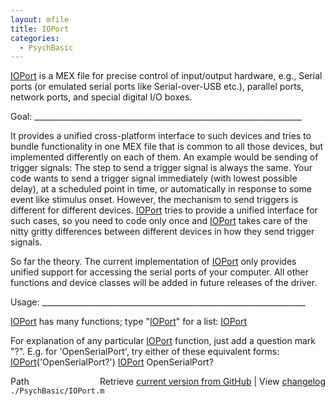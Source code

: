 ```yaml
---
layout: mfile
title: IOPort
categories:
  - PsychBasic
---
```


[IOPort](/docs/IOPort) is a MEX file for precise control of input/output hardware, e.g.,
Serial ports \(or emulated serial ports like Serial\-over\-USB etc.\),
parallel ports, network ports, and special digital I/O boxes.

Goal: \_\_\_\_\_\_\_\_\_\_\_\_\_\_\_\_\_\_\_\_\_\_\_\_\_\_\_\_\_\_\_\_\_\_\_\_\_\_\_\_\_\_\_\_\_\_\_\_\_\_\_\_\_\_\_\_\_\_\_\_\_\_\_\_\_\_\_

It provides a unified cross\-platform interface to such devices and tries
to bundle functionality in one MEX file that is common to all those
devices, but implemented differently on each of them. An example would be
sending of trigger signals: The step to send a trigger signal is always
the same. Your code wants to send a trigger signal immediately \(with
lowest possible delay\), at a scheduled point in time, or automatically in
response to some event like stimulus onset. However, the mechanism to
send triggers is different for different devices. [IOPort](/docs/IOPort) tries to provide
a unified interface for such cases, so you need to code only once and
[IOPort](/docs/IOPort) takes care of the nitty gritty differences between different
devices in how they send trigger signals.

So far the theory. The current implementation of [IOPort](/docs/IOPort) only provides
unified support for accessing the serial ports of your computer. All
other functions and device classes will be added in future releases of
the driver.

Usage: \_\_\_\_\_\_\_\_\_\_\_\_\_\_\_\_\_\_\_\_\_\_\_\_\_\_\_\_\_\_\_\_\_\_\_\_\_\_\_\_\_\_\_\_\_\_\_\_\_\_\_\_\_\_\_\_\_\_\_\_\_\_\_\_\_\_

[IOPort](/docs/IOPort) has many functions; type "[IOPort](/docs/IOPort)" for a list:
    [IOPort](/docs/IOPort)

For explanation of any particular [IOPort](/docs/IOPort) function, just add a question
mark "?". E.g. for 'OpenSerialPort', try either of these equivalent forms:
    [IOPort](/docs/IOPort)\('OpenSerialPort?'\)
    [IOPort](/docs/IOPort) OpenSerialPort?



<div class="code_header" style="text-align:right;">
  <span style="float:left;">Path&nbsp;&nbsp;</span> <span class="counter">Retrieve <a href=
  "https://raw.github.com/Psychtoolbox-3/Psychtoolbox-3/beta/./PsychBasic/IOPort.m">current version from GitHub</a> | View <a href=
  "https://github.com/Psychtoolbox-3/Psychtoolbox-3/commits/beta/./PsychBasic/IOPort.m">changelog</a></span>
</div>
<div class="code">
  <code>./PsychBasic/IOPort.m</code>
</div>
